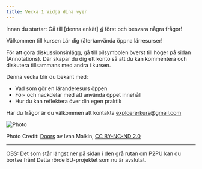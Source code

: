 ```yaml
---
title: Vecka 1 Vidga dina vyer
---
```


Innan du startar: Gå till [denna enkät] [4] först och besvara några frågor!

Välkommen till kursen Lär dig (åter)använda öppna lärresurser! 

För att göra diskussionsinlägg, gå till pilsymbolen överst till höger på sidan (Annotations). Där skapar du dig ett konto så att du kan 
kommentera och diskutera tillsammans med andra i kursen.

Denna vecka blir du bekant med:

 - Vad som gör en läranderesurs öppen 
 - För- och nackdelar med att använda öppet innehåll  
 - Hur du kan reflektera över din egen praktik 
 
 Har du frågor är du välkommen att kontakta exploererkurs@gmail.com

![Photo][1]

Photo Credit: [Doors][2] av Ivan Malkin, [CC BY-NC-ND 2.0][3]


----------

 
OBS: Det som står längst ner på sidan i den grå rutan om P2PU kan du bortse från! Detta rörde EU-projektet som nu är avslutat.


  [1]: http://s23.postimg.org/4ke4o980r/5201616336_54c5754b3c.jpg
  [2]: https://www.flickr.com/photos/newjon/5201616336/
  [3]: https://creativecommons.org/licenses/by-nc-nd/2.0/
  [4]: https://docs.google.com/forms/d/e/1FAIpQLSfLKBzlvoL2c_vJhk2qnB6CRSoOLRDc8KS2qpZw5hfTafkfuw/viewform?c=0&w=1
